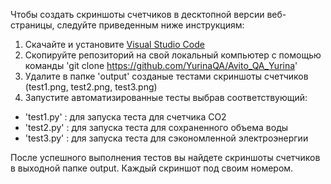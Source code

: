 Чтобы создать скриншоты счетчиков в десктопной версии веб-страницы, следуйте приведенным ниже инструкциям:

1. Скачайте и установите [Visual Studio Code](https://code.visualstudio.com/)
2. Скопируйте репозиторий на свой локальный компьютер с помощью команды 'git clone https://github.com/YurinaQA/Avito_QA_Yurina'
3. Удалите в папке 'output' созданые тестами скриншоты счетчиков (test1.png, test2.png, test3.png)
4. Запустите автоматизированные тесты выбрав соответствующий:
- 'test1.py' : для запуска теста для счетчика CO2
- 'test2.py' : для запуска теста для сохраненного объема воды
- 'test3.py' : для запуска теста для сэкономленной электроэнергии

После успешного выполнения тестов вы найдете скриншоты счетчиков в выходной папке output. Каждый скриншот под своим номером.

